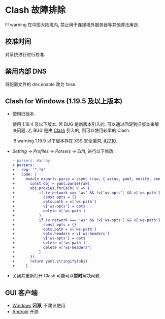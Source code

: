 # Clash 故障排除

!!! warning
    在中国大陆境内, 禁止用于连接境外服务器等其他非法用途.  

## 校准时间

对系统进行进行校准.  

## 禁用内部 DNS

将配置文件的 dns.enable 改为 false.  

## Clash for Windows (1.19.5 及以上版本)

- 使用旧版本.

    使用 1.19.4 及以下版本. 若 BUG 是新版本引入的, 可以通过回滚到旧版本来解决问题. 若 BUG 是由 [Clash](https://github.com/Dreamacro/clash) 引入的, 则可以使用较早的 Clash.  

    !!! warning
        1.19.9 以下版本存在 XSS 安全漏洞, [#2710](https://github.com/Fndroid/clash_for_windows_pkg/issues/2710).  

- *Setting -> Profiles -> Parsers -> Edit*, 进行以下修改:  

    ```diff
    - parsers: #array
    + parsers:
    + - reg: '^.*$'
    +   code: |
    +     module.exports.parse = async (raw, { axios, yaml, notify, console }, { name, url, interval, selected }) => {
    +       const obj = yaml.parse(raw)
    +       obj.proxies.forEach( v => {
    +           if (v.network === 'ws' && !v['ws-opts'] && v['ws-path'] && !v['ws-headers']) {
    +             const opts = {}
    +             opts.path = v['ws-path']
    +             v['ws-opts'] = opts
    +             delete v['ws-path']
    +           }
    +           if (v.network === 'ws' && !v['ws-opts'] && v['ws-path'] && v['ws-headers']) {
    +             const opts = {}
    +             opts.path = v['ws-path']
    +             opts.headers = v['ws-headers']
    +             v['ws-opts'] = opts
    +             delete v['ws-path']
    +             delete v['ws-headers']
    +           }
    +       })
    +       return yaml.stringify(obj)
    +     }
    ```

- 关闭并重新打开 Clash 可能可以**暂时**解决问题.  

## GUI 客户端

- [Windows](https://github.com/Fndroid/clash_for_windows_pkg) **闭源**, 不建议使用.
- [Android](https://github.com/Kr328/ClashForAndroid) 开源.
